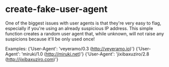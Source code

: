 # create-fake-user-agent

One of the biggest issues with user agents is that they're very easy to flag, especially if you're using an already suspicious IP address. This simple function creates a random user agent that, while unknown, will not raise any suspicions because it'll be only used once!

Examples:
{'User-Agent': 'veyeramo/0.3 (http://veyeramo.io)'}
{'User-Agent': 'miruki/1.0 (http://miruki.net)'}
{'User-Agent': 'jixibaxuziro/2.8 (http://jixibaxuziro.com)'}
